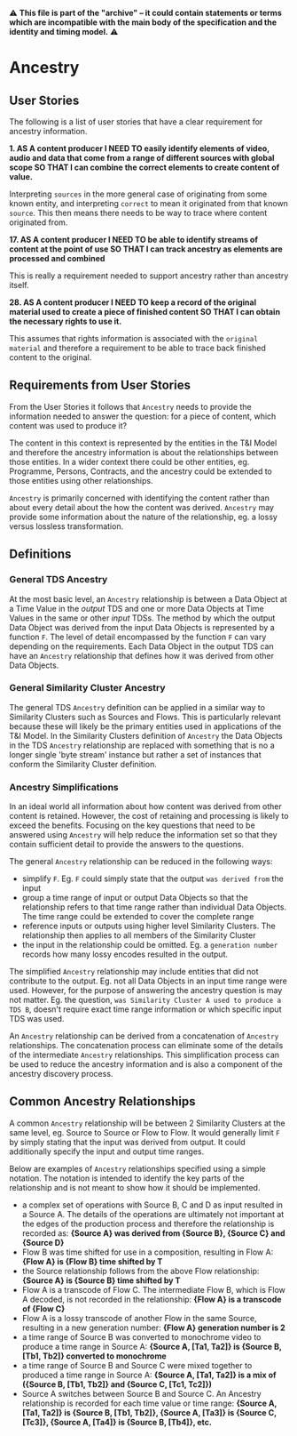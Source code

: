:warning: **This file is part of the "archive" &ndash; it could contain statements or terms which are incompatible with the main body of the specification and the identity and timing model.** :warning:

# Ancestry

## User Stories

The following is a list of user stories that have a clear requirement for ancestry information.

**1. AS A content producer I NEED TO easily identify elements of video, audio and data that come from a range of different sources with global scope SO THAT I can combine the correct elements to create content of value.**

Interpreting `sources` in the more general case of originating from some known entity, and interpreting `correct` to mean it originated from that known `source`. This then means there needs to be way to trace where content originated from.

**17. AS A content producer I NEED TO be able to identify streams of content at the point of use SO THAT I can track ancestry as elements are processed and combined**

This is really a requirement needed to support ancestry rather than ancestry itself.


**28. AS A content producer I NEED TO keep a record of the original material used to create a piece of finished content SO THAT I can obtain the necessary rights to use it.**

This assumes that rights information is associated with the `original material` and therefore a requirement to be able to trace back finished content to the original.


## Requirements from User Stories

From the User Stories it follows that `Ancestry` needs to provide the information needed to answer the question: for a piece of content, which content was used to produce it?

The content in this context is represented by the entities in the T&I Model and therefore the ancestry information is about the relationships between those entities. In a wider context there could be other entities, eg. Programme, Persons, Contracts, and the ancestry could be extended to those entities using other relationships.

`Ancestry` is primarily concerned with identifying the content rather than about every detail about the how the content was derived. `Ancestry` may provide some information about the nature of the relationship, eg. a lossy versus lossless transformation.


## Definitions

### General TDS Ancestry

At the most basic level, an `Ancestry` relationship is between a Data Object at a Time Value in the _output_ TDS and one or more Data Objects at Time Values in the same or other _input_ TDSs. The method by which the output Data Object was derived from the input Data Objects is represented by a function `F`. The level of detail encompassed by the function `F` can vary depending on the requirements. Each Data Object in the output TDS can have an `Ancestry` relationship that defines how it was derived from other Data Objects.


### General Similarity Cluster Ancestry

The general TDS `Ancestry` definition can be applied in a similar way to Similarity Clusters such as Sources and Flows. This is particularly relevant because these will likely be the primary entities used in applications of the T&I Model. In the Similarity Clusters definition of `Ancestry` the Data Objects in the TDS `Ancestry` relationship are replaced with something that is no a longer single 'byte stream' instance but rather a set of instances that conform the Similarity Cluster definition.


### Ancestry Simplifications

In an ideal world all information about how content was derived from other content is retained. However, the cost of retaining and processing is likely to exceed the benefits. Focusing on the key questions that need to be answered using `Ancestry` will help reduce the information set so that they contain sufficient detail to provide the answers to the questions.

The general `Ancestry` relationship can be reduced in the following ways:
* simplify `F`. Eg. `F` could simply state that the output `was derived from` the input
* group a time range of input or output Data Objects so that the relationship refers to that time range rather than individual Data Objects. The time range could be extended to cover the complete range
* reference inputs or outputs using higher level Similarity Clusters. The relationship then applies to all members of the Similarity Cluster
* the input in the relationship could be omitted. Eg. a `generation number` records how many lossy encodes resulted in the output.

The simplified `Ancestry` relationship may include entities that did not contribute to the output. Eg. not all Data Objects in an input time range were used. However, for the purpose of answering the ancestry question is may not matter. Eg. the question, `was Similarity Cluster A used to produce a TDS B`, doesn't require exact time range information or which specific input TDS was used.

An `Ancestry` relationship can be derived from a concatenation of `Ancestry` relationships. The concatenation process can eliminate some of the details of the intermediate `Ancestry` relationships. This simplification process can be used to reduce the ancestry information and is also a component of the ancestry discovery process.


## Common Ancestry Relationships

A common `Ancestry` relationship will be between 2 Similarity Clusters at the same level, eg. Source to Source or Flow to Flow. It would generally limit `F` by simply stating that the input was derived from output. It could additionally specify the input and output time ranges.

Below are examples of `Ancestry` relationships specified using a simple notation. The notation is intended to identify the key parts of the relationship and is not meant to show how it should be implemented.

* a complex set of operations with Source B, C and D as input resulted in a Source A. The details of the operations are ultimately not important at the edges of the production process and therefore the relationship is recorded as: **{Source A} was derived from {Source B}, {Source C} and {Source D}**
* Flow B was time shifted for use in a composition, resulting in Flow A: **{Flow A} is {Flow B} time shifted by T**
* the Source relationship follows from the above Flow relationship: **{Source A} is {Source B} time shifted by T**
* Flow A is a transcode of Flow C. The intermediate Flow B, which is Flow A decoded, is not recorded in the relationship: **{Flow A} is a transcode of {Flow C}**
* Flow A is a lossy transcode of another Flow in the same Source, resulting in a new generation number: **{Flow A} generation number is 2**
* a time range of Source B was converted to monochrome video to produce a time range in Source A: **{Source A, \[Ta1, Ta2\]} is {Source B, \[Tb1, Tb2\]} converted to monochrome**
* a time range of Source B and Source C were mixed together to produced a time range in Source A: **{Source A, \[Ta1, Ta2\]} is a mix of ({Source B, \[Tb1, Tb2\]} and {Source C, \[Tc1, Tc2\]})**
* Source A switches between Source B and Source C. An Ancestry relationship is recorded for each time value or time range: **{Source A, \[Ta1, Ta2\]} is {Source B, \[Tb1, Tb2\]}, {Source A, \[Ta3\]} is {Source C, \[Tc3\]}, {Source A, \[Ta4\]} is {Source B, \[Tb4\]}, etc.**
